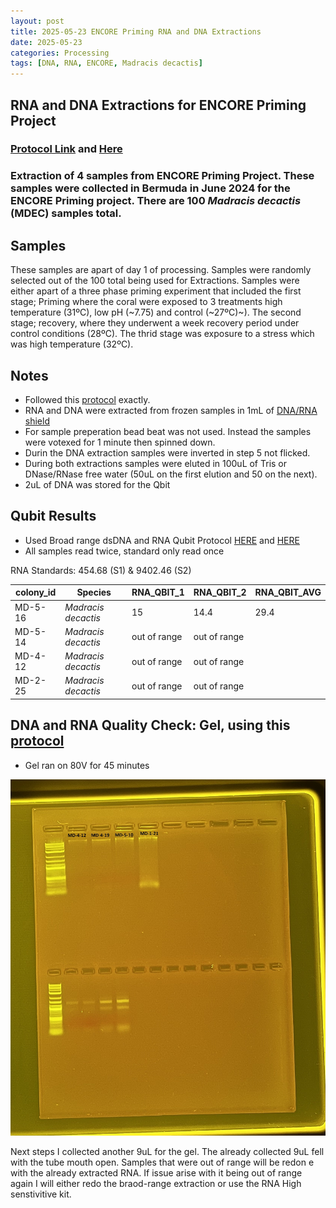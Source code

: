 ```yaml
---
layout: post
title: 2025-05-23 ENCORE Priming RNA and DNA Extractions
date: 2025-05-23
categories: Processing
tags: [DNA, RNA, ENCORE, Madracis decactis]
---
```


## RNA and DNA Extractions for ENCORE Priming Project

### [Protocol Link](https://github.com/flofields/Florence_Putnam_Lab_Notebook/blob/cebc21eb5df7339f0eb12b5a8dd32e6f5f25e433/_posts/2025-05-08-Protocol-Zymo-Quick-DNA-RNA-Extraction.md) and [Here](https://zdellaert.github.io/ZD_Putnam_Lab_Notebook/Protocols_Zymo_Quick_DNA_RNA_Miniprep_Plus/)

### Extraction of 4 samples from ENCORE Priming Project. These samples were collected in Bermuda in June 2024 for the ENCORE Priming project. There are 100 *Madracis decactis* (MDEC) samples total.

## Samples

These samples are apart of day 1 of processing. Samples were randomly selected out of the 100 total being used for Extractions. Samples were either apart of a three phase priming experiment that included the first stage; Priming where the coral were exposed to 3 treatments high temperature (31ºC), low pH (~7.75) and control (~27ºC)~). The second stage; recovery, where they underwent a week recovery period under control conditions (28ºC). The thrid stage was exposure to a stress which was high temperature (32ºC).

## Notes

- Followed this [protocol](https://github.com/flofields/Florence_Putnam_Lab_Notebook/blob/cebc21eb5df7339f0eb12b5a8dd32e6f5f25e433/_posts/2025-05-08-Protocol-Zymo-Quick-DNA-RNA-Extraction.md) exactly. 
- RNA and DNA were extracted from frozen samples in 1mL of [DNA/RNA shield](https://www.zymoresearch.com/products/dna-rna-shield)
- For sample preperation bead beat was not used. Instead the samples were votexed for 1 minute then spinned down.
- Durin the DNA extraction samples were inverted in step 5 not flicked.
- During both extractions samples were eluted in 100uL of Tris or DNase/RNase free water (50uL on the first elution and 50 on the next).
- 2uL of DNA was stored for the Qbit

## Qubit Results

- Used Broad range dsDNA and RNA Qubit Protocol [HERE](https://zdellaert.github.io/ZD_Putnam_Lab_Notebook/Qubit-Protocol/) and [HERE](https://github.com/meschedl/MESPutnam_Open_Lab_Notebook/blob/master/_posts/2019-03-08-Qubit-Protocol.md)
- All samples read twice, standard only read once

 RNA Standards: 454.68 (S1) & 9402.46 (S2)

| colony_id | Species                   | RNA_QBIT_1 | RNA_QBIT_2 | RNA_QBIT_AVG |
|-----------|---------------------------|------------|------------|--------------|
| MD-5-16   | *Madracis decactis*		|    15      | 14.4       |   29.4       |
| MD-5-14   | *Madracis decactis*       |out of range|out of range|              |
| MD-4-12   | *Madracis decactis*       |out of range|out of range|              |
| MD-2-25   | *Madracis decactis*       |out of range|out of range|              |
     

## DNA and RNA Quality Check: Gel, using this [protocol](https://github.com/flofields/Florence_Putnam_Lab_Notebook/blob/master/_posts/2025-23-05-Gel-Protocol.md)
- Gel ran on 80V for 45 minutes

![Gel_DNA_RNA_23May2025_FF.jpg](https://github.com/flofields/Coral_Priming_Experiments_Summer_2024/blob/6f2496cdc305491cd9f3f4ba1dafd7296148ddcf/images/RNA_DNA_gels/Gel_DNA_RNA_23May2025_FF.jpg?raw=true)

Next steps
I collected another 9uL for the gel. The already collected 9uL fell with the tube mouth open.
Samples that were out of range will be redon e with the already extracted RNA. If issue arise with it being out of range again I will either redo the braod-range extraction or use the RNA High senstivitive kit.
